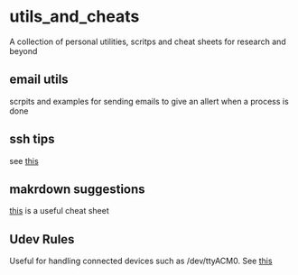 # utils_and_cheats
A collection of personal utilities, scritps and cheat sheets for research and beyond

## email utils
scrpits and examples for sending emails to give an allert when a process is done

## ssh tips
see [this](/ssh_tools/README.md)

## makrdown suggestions
[this](https://markdown.land/markdown-cheat-sheet) is a useful cheat sheet

## Udev Rules
Useful for handling connected devices such as /dev/ttyACM0. See [this](/udev_rules/ReadMe.md
)
